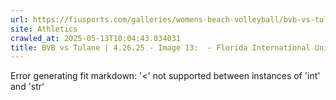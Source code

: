 ```yaml
---
url: https://fiusports.com/galleries/womens-beach-volleyball/bvb-vs-tulane-4-26-25/image-13/358/62877
site: Athletics
crawled_at: 2025-05-13T10:04:43.034031
title: BVB vs Tulane | 4.26.25 - Image 13:  - Florida International University
---
```


Error generating fit markdown: '<' not supported between instances of 'int' and 'str'